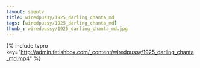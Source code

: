 ```yaml
--- 
layout: sieutv
title: wiredpussy/1925_darling_chanta_md
tags: [wiredpussy/1925_darling_chanta_md]
thumb_: wiredpussy/1925_darling_chanta_md.jpg
---
```

{% include tvpro key="http://admin.fetishbox.com/_content/wiredpussy/1925_darling_chanta_md.mp4" %} 
